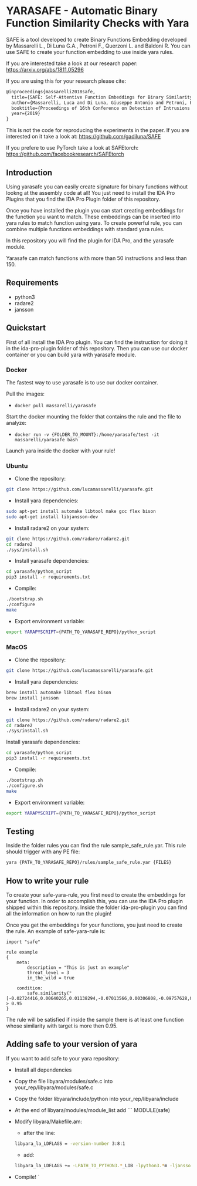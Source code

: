 
# YARASAFE - Automatic Binary Function Similarity Checks with Yara

SAFE is a tool developed to create Binary Functions Embedding developed by 
Massarelli L., Di Luna G.A., Petroni F., Querzoni L. and Baldoni R.
You can use SAFE to create your function embedding to use inside yara rules.

If you are interested take a look at our research paper: https://arxiv.org/abs/1811.05296

If you are using this for your research please cite: 
```latex
@inproceedings{massarelli2018safe,
  title={SAFE: Self-Attentive Function Embeddings for Binary Similarity},
  author={Massarelli, Luca and Di Luna, Giuseppe Antonio and Petroni, Fabio and Querzoni, Leonardo and Baldoni, Roberto},
  booktitle={Proceedings of 16th Conference on Detection of Intrusions and Malware & Vulnerability Assessment (DIMVA)},
  year={2019}
}
```
This is not the code for reproducing the experiments in the paper. If you are interested on it take a look at: https://github.com/gadiluna/SAFE

If you prefere to use PyTorch take a look at SAFEtorch: https://github.com/facebookresearch/SAFEtorch


## Introduction

Using yarasafe you can easily create signature for binary functions without lookng at the assembly code at all!
You just need to install the IDA Pro Plugins that you find the IDA Pro Plugin folder of this repository. 

Once you have installed the plugin you can start creating embeddings for the function you want to match.
These embeddings can be inserted into yara rules to match function using yara. 
To create powerful rule, you can combine multiple functions embeddings with standard yara rules.

In this repository you will find the plugin for IDA Pro, and the yarasafe module. 

Yarasafe can match functions with more than 50 instructions and less than 150.

## Requirements

* python3
* radare2
* jansson

## Quickstart

First of all install the IDA Pro plugin. You can find the instruction for doing it in the ida-pro-plugin folder of this repository. Then you can use our docker container or you can build yara with yarasafe module.

### Docker

The fastest way to use yarasafe is to use our docker container.

Pull the images:

* ``` docker pull massarelli/yarasafe ```

Start the docker mounting the folder that contains the rule and the file to analyze:



* ``` docker run -v {FOLDER_TO_MOUNT}:/home/yarasafe/test -it massarelli/yarasafe bash ```


Launch yara inside the docker with your rule!

### Ubuntu

* Clone the repository:

```bash
git clone https://github.com/lucamassarelli/yarasafe.git
```

* Install yara dependencies: 

```bash
sudo apt-get install automake libtool make gcc flex bison 
sudo apt-get install libjansson-dev
```

* Install radare2 on your system:

```bash
git clone https://github.com/radare/radare2.git
cd radare2
./sys/install.sh
```

* Install yarasafe dependencies:

```bash
cd yarasafe/python_script
pip3 install -r requirements.txt
```

* Compile:

```bash
./bootstrap.sh
./configure
make
```

* Export environment variable:
```bash
export YARAPYSCRIPT={PATH_TO_YARASAFE_REPO}/python_script
```

### MacOS

* Clone the repository:

```bash
git clone https://github.com/lucamassarelli/yarasafe.git
```

* Install yara dependencies: 

```bash
brew install automake libtool flex bison 
brew install jansson
```

* Install radare2 on your system:

```bash
git clone https://github.com/radare/radare2.git
cd radare2
./sys/install.sh
```

Install yarasafe dependencies:

```bash
cd yarasafe/python_script
pip3 install -r requirements.txt
```

* Compile:

```bash
./bootstrap.sh
./configure.sh
make
```

* Export environment variable:
```bash
export YARAPYSCRIPT={PATH_TO_YARASAFE_REPO}/python_script
```

## Testing

Inside the folder rules you can find the rule sample_safe_rule.yar. This rule should trigger with any PE file:

```bash
yara {PATH_TO_YARASAFE_REPO}/rules/sample_safe_rule.yar {FILES}
```

## How to write your rule

To create your safe-yara-rule, you first need to create the embeddings for your function.
In order to accomplish this, you can use the IDA Pro plugin shipped within this repository.
Inside the folder ida-pro-plugin you can find all the information on how to run the plugin!

Once you get the embeddings for your functions, you just need to create the rule.
An example of safe-yara-rule is:

```yara
import "safe"

rule example
{
    meta:
        description = "This is just an example"
        threat_level = 3
        in_the_wild = true

    condition:
        safe.similarity("[-0.02724416,0.00640265,0.01138294,-0.07013566,0.00306808,-0.09757628,0.10414989,-0.13555837,-0.07873314,-0.00725415,-0.01418876,-0.05907412,-0.12452127,0.06237456,0.02260636,-0.06013175,0.11689295,-0.00200026,-0.03594812,0.07857288,-0.00288544,0.01148411,0.00891006,0.04702956,0.1205316,0.0079077,-0.07449158,0.00653283,0.15414064,0.13021031,0.01325423,-0.35491243,-0.00992016,-0.21460094,0.0558461,-0.07761839,-0.10909985,-0.05616508,0.01800609,0.06736821,0.00308393,0.04241242,-0.08351246,0.13501632,-0.10729794,-0.10229874,0.00066896,-0.01963937,0.05516102,-0.01612499,-0.09743191,-0.0314435,-0.01470971,-0.00125769,-0.01774654,0.2332938,0.14166495,0.16998142,-0.04843156,-0.08931472,0.13102795,0.14147657,0.02275739,-0.04335862,0.05724025,0.03936686,-0.10526938,-0.11637416,-0.0112917,0.05484914,-0.06934103,0.2543144,-0.17833991,-0.00828893,0.00174531,-0.03048271,-0.04773486,0.095866,-0.14434388,0.11433239,-0.10749247,0.03952292,0.03988512,-0.11541581,-0.07812429,-0.04978319,0.32052052,-0.0497911,-0.13022986,0.02477266,-0.05968329,0.01724695,0.01577485,-0.0497415,0.24494685,0.00361651,-0.08172874,-0.07473877,-0.01046288,0.02298573]") > 0.95
}
```

The rule will be satisfied if inside the sample there is at least one function
whose similarity with target is more then 0.95.

## Adding safe to your version of yara
If you want to add safe to your yara repository:
* Install all dependencies
* Copy the file libyara/modules/safe.c into your_rep/libyara/modules/safe.c
* Copy the folder libyara/include/python into your_rep/libyara/include
* At the end of libyara/modules/module_list add ``` MODULE(safe)
* Modify libyara/Makefile.am: 
    - after the line:
    ``` bash
    libyara_la_LDFLAGS = -version-number 3:8:1
    ``` 
    - add:

    ``` bash
    libyara_la_LDFLAGS += -LPATH_TO_PYTHON3.*_LIB -lpython3.*m -ljansson 
    ``` 
* Compile! `


